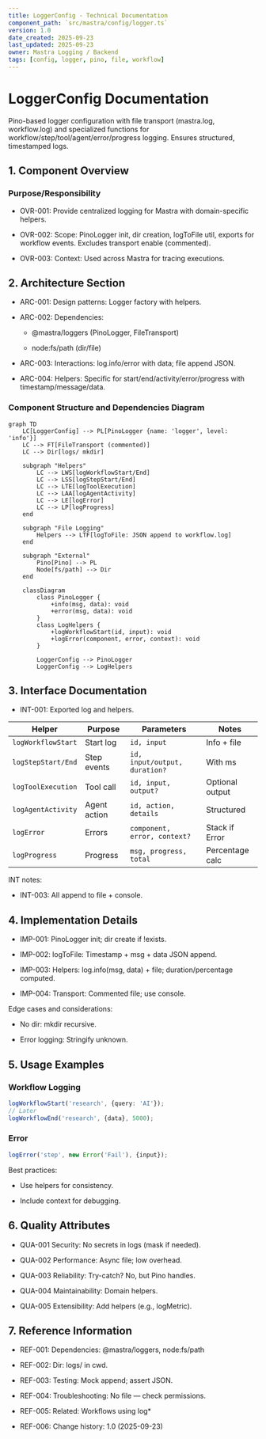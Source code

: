 ```yaml
---
title: LoggerConfig - Technical Documentation
component_path: `src/mastra/config/logger.ts`
version: 1.0
date_created: 2025-09-23
last_updated: 2025-09-23
owner: Mastra Logging / Backend
tags: [config, logger, pino, file, workflow]
---
```


# LoggerConfig Documentation

Pino-based logger configuration with file transport (mastra.log, workflow.log) and specialized functions for workflow/step/tool/agent/error/progress logging. Ensures structured, timestamped logs.

## 1. Component Overview

### Purpose/Responsibility

- OVR-001: Provide centralized logging for Mastra with domain-specific helpers.

- OVR-002: Scope: PinoLogger init, dir creation, logToFile util, exports for workflow events. Excludes transport enable (commented).

- OVR-003: Context: Used across Mastra for tracing executions.

## 2. Architecture Section

- ARC-001: Design patterns: Logger factory with helpers.

- ARC-002: Dependencies:

  - @mastra/loggers (PinoLogger, FileTransport)

  - node:fs/path (dir/file)

- ARC-003: Interactions: log.info/error with data; file append JSON.

- ARC-004: Helpers: Specific for start/end/activity/error/progress with timestamp/message/data.

### Component Structure and Dependencies Diagram

```mermaid
graph TD
    LC[LoggerConfig] --> PL[PinoLogger {name: 'logger', level: 'info'}]
    LC --> FT[FileTransport (commented)]
    LC --> Dir[logs/ mkdir]

    subgraph "Helpers"
        LC --> LWS[logWorkflowStart/End]
        LC --> LSS[logStepStart/End]
        LC --> LTE[logToolExecution]
        LC --> LAA[logAgentActivity]
        LC --> LE[logError]
        LC --> LP[logProgress]
    end

    subgraph "File Logging"
        Helpers --> LTF[logToFile: JSON append to workflow.log]
    end

    subgraph "External"
        Pino[Pino] --> PL
        Node[fs/path] --> Dir
    end

    classDiagram
        class PinoLogger {
            +info(msg, data): void
            +error(msg, data): void
        }
        class LogHelpers {
            +logWorkflowStart(id, input): void
            +logError(component, error, context): void
        }

        LoggerConfig --> PinoLogger
        LoggerConfig --> LogHelpers
```

## 3. Interface Documentation

- INT-001: Exported log and helpers.

| Helper | Purpose | Parameters | Notes |
|--------|---------|------------|-------|
| `logWorkflowStart` | Start log | `id, input` | Info + file |
| `logStepStart/End` | Step events | `id, input/output, duration?` | With ms |
| `logToolExecution` | Tool call | `id, input, output?` | Optional output |
| `logAgentActivity` | Agent action | `id, action, details` | Structured |
| `logError` | Errors | `component, error, context?` | Stack if Error |
| `logProgress` | Progress | `msg, progress, total` | Percentage calc |

INT notes:

- INT-003: All append to file + console.

## 4. Implementation Details

- IMP-001: PinoLogger init; dir create if !exists.

- IMP-002: logToFile: Timestamp + msg + data JSON append.

- IMP-003: Helpers: log.info(msg, data) + file; duration/percentage computed.

- IMP-004: Transport: Commented file; use console.

Edge cases and considerations:

- No dir: mkdir recursive.

- Error logging: Stringify unknown.

## 5. Usage Examples

### Workflow Logging

```ts
logWorkflowStart('research', {query: 'AI'});
// Later
logWorkflowEnd('research', {data}, 5000);
```

### Error

```ts
logError('step', new Error('Fail'), {input});
```

Best practices:

- Use helpers for consistency.

- Include context for debugging.

## 6. Quality Attributes

- QUA-001 Security: No secrets in logs (mask if needed).

- QUA-002 Performance: Async file; low overhead.

- QUA-003 Reliability: Try-catch? No, but Pino handles.

- QUA-004 Maintainability: Domain helpers.

- QUA-005 Extensibility: Add helpers (e.g., logMetric).

## 7. Reference Information

- REF-001: Dependencies: @mastra/loggers, node:fs/path

- REF-002: Dir: logs/ in cwd.

- REF-003: Testing: Mock append; assert JSON.

- REF-004: Troubleshooting: No file — check permissions.

- REF-005: Related: Workflows using log*

- REF-006: Change history: 1.0 (2025-09-23)
